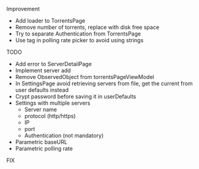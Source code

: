 Improvement

-	Add loader to TorrentsPage
-	Remove number of torrents, replace with disk free space
-	Try to separate Authentication from TorrentsPage
-	Use tag in polling rate picker to avoid using strings

TODO


-	Add error to ServerDetailPage
-	Implement server add
-	Remove ObservedObject from torrentsPageViewModel
-	In SettingsPage avoid retrieving servers from file, get the current from user defaults instead
-	Crypt password before saving it in userDefaults
-	Settings with multiple servers
	-	Server name
	-	protocol (http/https)
	-	IP
	-	port
	-	Authentication (not mandatory)
-	Parametric baseURL
-	Parametric polling rate

FIX
